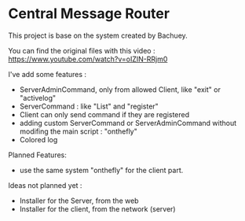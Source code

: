 #  	Central Message Router

This project is base on the system created by Bachuey.

You can find the original files with this video : https://www.youtube.com/watch?v=oIZIN-RRjm0

I've add some features :

* ServerAdminCommand, only from allowed Client, like "exit" or "activelog"
* ServerCommand : like "List" and "register"
* Client can only send command if they are registered
* adding custom ServerCommand or ServerAdminCommand without modifing the main script : "onthefly"
* Colored log

Planned Features:

* use the same system "onthefly" for the client part.

Ideas not planned yet :

* Installer for the Server, from the web
* Installer for the client, from the network (server)
